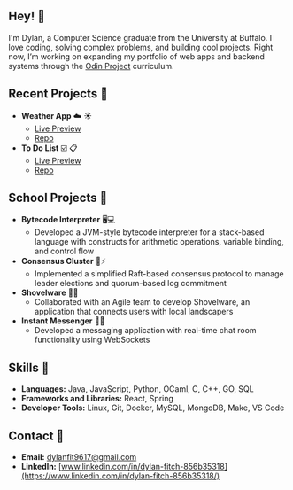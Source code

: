 ## Hey! 👋

<!--
**dfitch96/dfitch96** is a ✨ _special_ ✨ repository because its `README.md` (this file) appears on your GitHub profile.

Here are some ideas to get you started:

- 🔭 I’m currently working on ...
- 🌱 I’m currently learning ...
- 👯 I’m looking to collaborate on ...
- 🤔 I’m looking for help with ...
- 💬 Ask me about ...
- 📫 How to reach me: ...
- 😄 Pronouns: ...
- ⚡ Fun fact: ...
-->

I'm Dylan, a Computer Science graduate from the University at Buffalo. I love coding, solving complex problems, and building cool projects. Right now, I’m working on expanding my portfolio of web apps and backend systems through the [Odin Project](https://www.theodinproject.com/) curriculum.

## Recent Projects :hammer:
- __Weather App__ :cloud: :sunny:
  - [Live Preview](https://dfitch96.github.io/Weather-App/)
  - [Repo](https://github.com/dfitch96/Weather-App)
- __To Do List__ :ballot_box_with_check: :clipboard:
  - [Live Preview](https://dfitch96.github.io/Odin_To-Do-List/)
  - [Repo](https://github.com/dfitch96/Odin_To-Do-List)

## School Projects :school:
- __Bytecode Interpreter__ 🖥️💻
  - Developed a JVM-style bytecode interpreter for a stack-based language with constructs for arithmetic operations, variable binding, and control flow
- __Consensus Cluster__ 🤝⚡
  - Implemented a simplified Raft-based consensus protocol to manage leader elections and quorum-based log commitment
- __Shovelware__ 🌱💼
  - Collaborated with an Agile team to develop Shovelware, an application that connects users with local landscapers
- __Instant Messenger__ 💬📱
  - Developed a messaging application with real-time chat room functionality using WebSockets

## Skills :muscle:
- __Languages:__ Java, JavaScript, Python, OCaml, C, C++, GO, SQL
- __Frameworks and Libraries:__ React, Spring
- __Developer Tools:__ Linux, Git, Docker, MySQL, MongoDB, Make, VS Code

## Contact 📧
- __Email:__ [dylanfit9617@gmail.com](mailto:dylanfit9617@gmail.com)
- __LinkedIn:__ [www.linkedin.com/in/dylan-fitch-856b35318](https://www.linkedin.com/in/dylan-fitch-856b35318/)
